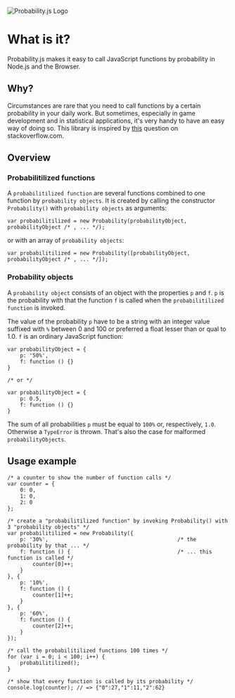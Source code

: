 ![Probability.js Logo](https://github.com/fschaefer/Probability.js/raw/master/misc/Probability.js.png)

# What is it?

Probability.js makes it easy to call JavaScript functions by probability in
Node.js and the Browser.

## Why?

Circumstances are rare that you need to call functions by a certain probability
in your daily work. But sometimes, especially in game development and in
statistical applications, it's very handy to have an easy way of doing so.
This library is inspired by [this](http://stackoverflow.com/questions/3983660/probability-in-javascript-help)
question on stackoverflow.com.

## Overview

### Probabilitilized functions

A `probabilitilized function` are several functions combined to one function by
`probability objects`. It is created by calling the constructor `Probability()` 
with `probability objects` as arguments:

    var probabilitilized = new Probability(probabilityObject, probabilityObject /* , ... */);

or with an array of `probability objects`:

    var probabilitilized = new Probability([probabilityObject, probabilityObject /* , ... */]);

### Probability objects

A `probability object` consists of an object with the properties `p` and `f`.
`p` is the probability with that the function `f` is called when the
`probabilitilized function` is invoked.

The value of the probability `p` have to be a string with an integer value
suffixed with `%` between 0 and 100 or preferred a float lesser than or qual to
1.0. `f` is an ordinary JavaScript function:

    var probabilityObject = {
        p: '50%',
        f: function () {}
    }
    
    /* or */
    
    var probabilityObject = {
        p: 0.5,
        f: function () {}
    }

The sum of all probabilities `p` must be equal to `100%` or, respectively,
`1.0`. Otherwise a `TypeError` is thrown. That's also the case for malformed
`probabilityObjects`.

## Usage example

    /* a counter to show the number of function calls */
    var counter = {
        0: 0,
        1: 0,
        2: 0
    };
    
    /* create a "probabilitilized function" by invoking Probability() with 3 "probability objects" */
    var probabilitilized = new Probability({
        p: '30%',                                         /* the probability by that ... */
        f: function () {                                  /* ... this function is called */
            counter[0]++;
        }
    }, {
        p: '10%',
        f: function () {
            counter[1]++;
        }
    }, {
        p: '60%',
        f: function () {
            counter[2]++;
        }
    });
    
    /* call the probabilitilized functions 100 times */
    for (var i = 0; i < 100; i++) {
        probabilitilized();
    }
    
    /* show that every function is called by its probability */
    console.log(counter); // => {"0":27,"1":11,"2":62}

